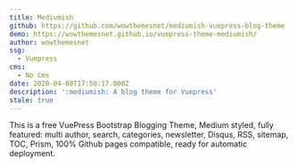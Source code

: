 ```yaml
---
title: Mediumish
github: https://github.com/wowthemesnet/mediumish-vuepress-blog-theme
demo: https://wowthemesnet.github.io/vuepress-theme-mediumish/
author: wowthemesnet
ssg:
  - Vuepress
cms:
  - No Cms
date: 2020-04-08T17:50:17.000Z
description: ':mediumish: A blog theme for Vuepress'
stale: true
---
```


This is a free VuePress Bootstrap Blogging Theme, Medium styled, fully featured: multi author, search, categories, newsletter, Disqus, RSS, sitemap, TOC, Prism, 100% Github pages compatible, ready for automatic deployment.
